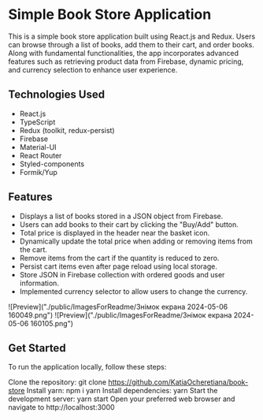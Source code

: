 # Simple Book Store Application

This is a simple book store application built using React.js and Redux. Users can browse through a list of books, add them to their cart, and order books. Along with fundamental functionalities, the app incorporates advanced features such as retrieving product data from Firebase, dynamic pricing, and currency selection to enhance user experience.

## Technologies Used

- React.js
- TypeScript
- Redux (toolkit, redux-persist)
- Firebase
- Material-UI
- React Router
- Styled-components
- Formik/Yup

## Features

- Displays a list of books stored in a JSON object from Firebase.
- Users can add books to their cart by clicking the "Buy/Add" button.
- Total price is displayed in the header near the basket icon.
- Dynamically update the total price when adding or removing items from the cart.
- Remove items from the cart if the quantity is reduced to zero.
- Persist cart items even after page reload using local storage.
- Store JSON in Firebase collection with ordered goods and user information.
- Implemented currency selector to allow users to change the currency.

![Preview]("./public/ImagesForReadme/Знімок екрана 2024-05-06 160049.png")
![Preview]("./public/ImagesForReadme/Знімок екрана 2024-05-06 160105.png")

## Get Started

To run the application locally, follow these steps:

Clone the repository: git clone https://github.com/KatiaOcheretiana/book-store
Install yarn: npm i yarn
Install dependencies: yarn
Start the development server: yarn start
Open your preferred web browser and navigate to http://localhost:3000
